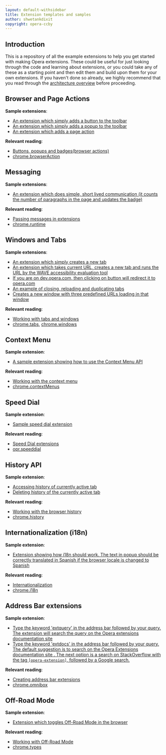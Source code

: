 ```yaml
---
layout: default-withsidebar
title: Extension templates and samples
author: shwetankdixit
copyright: opera-ccby
---
```


## Introduction

This is a repository of all the example extensions to help you get started with making Opera extensions. These could be useful for just looking through the code and learning about extensions, or you could take any of these as a starting point and then edit them and build upon them for your own extensions. If you haven't done so already, we highly recommend that you read through the [architecture overview](tut_architecture_overview.html) before proceeding.


## Browser and Page Actions
**Sample extensions**:

* [An extension which simply adds a button to the toolbar](samples/BrowserActions-button.nex)
* [An extension which simply adds a popup to the toolbar](samples/BrowserActions-Popup.nex)
* [An extension which adds a page action](samples/PageActions.nex)

**Relevant reading**:
* [Buttons, popups and badges(browser actions)](tut_browser_actions.html)
* [chrome.browserAction](browserAction.html)


## Messaging
**Sample extensions**:

* [An extension which does simple, short lived communication (it counts the number of paragraphs in the page and updates the badge)](samples/MessagePassing.nex)

**Relevant reading**:

* [Passing messages in extensions](tut_message_passing.html)
* [chrome.runtime](runtime.html)


## Windows and Tabs
**Sample extensions**:

* [An extension which simply creates a new tab](samples/WinTabs-CreateATab.nex)
* [An extension which takes current URL, creates a new tab and runs the URL by the WAVE accessibility evaluation tool](samples/WinTabs-Wave.nex)
* [If you are on dev.opera.com, then clicking on button will redirect it to opera.com](samples/WinTabs-UpdateTab.nex)
* [An example of closing, reloading and duplicating tabs](samples/WinTabs-CloseReloadDuplicate.nex)
* [Creates a new window with three predefined URLs loading in that window](samples/WinTabs-PrivateWindow.nex)

**Relevant reading**:

* [Working with tabs and windows](tut_tab_window.html)
* [chrome.tabs](tabs.html), [chrome.windows](windows.html)


## Context Menu
**Sample extension**:

* [A sample extension showing how to use the Context Menu API](samples/ContextMenu-SelectedText.nex)

**Relevant reading**:

* [Working with the context menu](tut_context_menus.html)
* [chrome.contextMenus](contextMenus.html)


## Speed Dial
**Sample extension**:

* [Sample speed dial extension](samples/SpeedDial-CenterContent.nex)

**Relevant reading**:

* [Speed Dial extensions](tut_sd_extensions.html)
* [opr.speeddial](speeddial.html)


## History API
**Sample extension**:

* [Accessing history of currently active tab](samples/HistoryAPI-1.nex)
* [Deleting history of the currently active tab](samples/HistoryAPI-2.nex)

**Relevant reading**:

* [Working with the browser history](tut_hist.html)
* [chrome.history](history.html)


## Internationalization (i18n)
**Sample extension**:

* [Extension showing how i18n should work. The text in popup should be correctly translated in Spanish if the browser locale is changed to Spanish](samples/i18nExtension.nex)

**Relevant reading**:

* [Internationalization](tut_internationalization.html)
* [chrome.i18n](i18n.html)


## Address Bar extensions
**Sample extension**:

* [Type the keyword 'extquery' in the address bar followed by your query. The extension will search the query on the Opera extensions documentation site](samples/Omnibox.nex)
* [Type the keyword 'extdocs' in the address bar followed by your query. The default suggestion is to search on the Opera Extensions documentation site . The next option is a search on StackOverflow with the tag `[opera-extension]`, followed by a Google search.](samples/Omnibox2.nex)

**Relevant reading**:

* [Creating address bar extensions](tut_omnibox.html)
* [chrome.omnibox](omnibox.html)

## Off-Road Mode
**Sample extension**:

* [Extension which toggles Off-Road Mode in the browser](samples/offroad.nex)

**Relevant reading**:

* [Working with Off-Road Mode](tut_offroad.html)
* [chrome.types](types.html)











